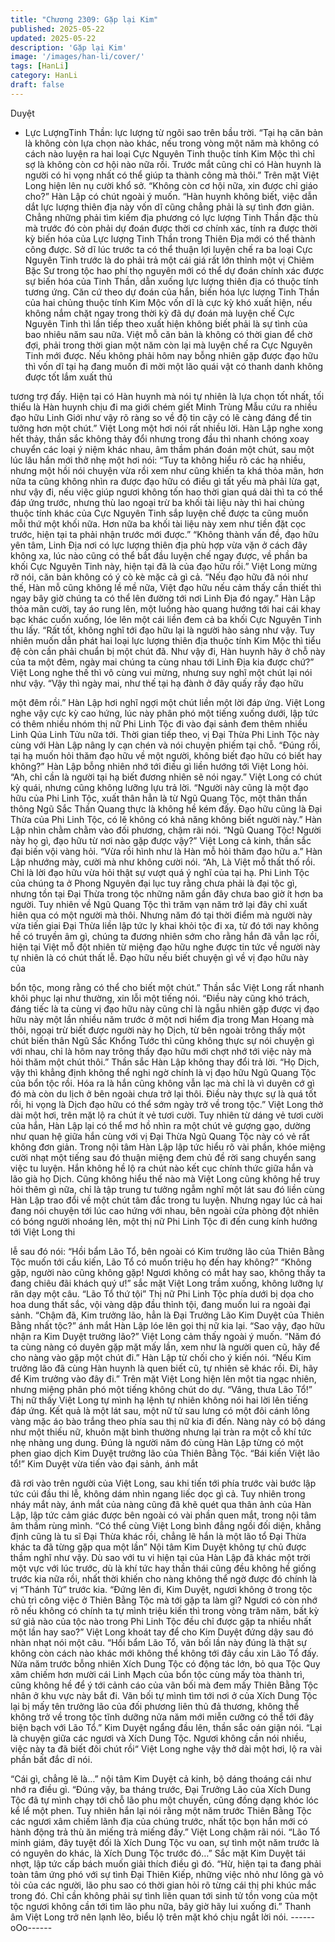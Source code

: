 ```yaml
---
title: "Chương 2309: Gặp lại Kim"
published: 2025-05-22
updated: 2025-05-22
description: 'Gặp lại Kim'
image: '/images/han-li/cover/'
tags: [HanLi]
category: HanLi
draft: false
---
```


Duyệt

- Lực LượngTinh Thần: lực lượng từ ngôi sao trên bầu trời.
“Tại hạ căn bản là không còn lựa chọn nào khác, nếu trong vòng
một năm mà không có cách nào luyện ra hai loại Cực Nguyên
Tinh thuộc tính Kim Mộc thì chỉ sợ là không còn cơ hội nào nữa
rồi. Trước mắt cũng chỉ có Hàn huynh là người có hi vọng nhất có
thể giúp ta thành công mà thôi.” Trên mặt Việt Long hiện lên nụ
cười khổ sở.
“Không còn cơ hội nữa, xin được chỉ giáo cho?” Hàn Lập có chút
ngoài ý muốn.
“Hàn huynh không biết, việc dẫn dắt lực lượng thiên địa này vốn
dĩ cũng chẳng phải là sự tình đơn giản. Chẳng những phải tìm
kiếm địa phương có lực lượng Tinh Thần đặc thù mà trước đó
còn phải dự đoán được thời cơ chính xác, tính ra được thời kỳ
biến hóa của Lực lượng Tinh Thần trong Thiên Địa mới có thể
thành công được. Sở dĩ lúc trước ta có thể thuận lợi luyện chế ra
ba loại Cực Nguyên Tinh trước là do phải trả một cái giá rất lớn
thỉnh một vị Chiêm Bặc Sư trong tộc hao phí thọ nguyên mới có
thể dự đoán chính xác được sự biến hóa của Tinh Thần, dẫn
xuống lực lượng thiên địa có thuộc tính tương ứng. Căn cứ theo
dự đoán của hắn, biến hóa lực lượng Tinh Thần của hai chủng
thuộc tính Kim Mộc vốn dĩ là cực kỳ khó xuất hiện, nếu không
nắm chặt ngay trong thời kỳ đã dự đoán mà luyện chế Cực
Nguyên Tinh thì lần tiếp theo xuất hiện không biết phải là sự tình
của bao nhiêu năm sau nữa. Việt mỗ căn bản là không có thời
gian để chờ đợi, phải trong thời gian một năm còn lại mà luyện
chế ra Cực Nguyên Tinh mới được. Nếu không phải hôm nay
bỗng nhiên gặp được đạo hữu thì vốn dĩ tại hạ đang muốn đi mời
một lão quái vật có thanh danh không được tốt lắm xuất thủ

tương trợ đấy. Hiện tại có Hàn huynh mà nói tự nhiên là lựa chọn
tốt nhất, tối thiểu là Hàn huynh chịu đi ma giới chém giết Minh
Trùng Mẫu cứu ra nhiều đạo hữu Linh Giới như vậy rõ ràng so về
độ tin cậy có lẽ càng đáng để tin tưởng hơn một chút.” Việt Long
một hơi nói rất nhiều lời.
Hàn Lập nghe xong hết thảy, thần sắc không thảy đổi nhưng trong
đầu thì nhanh chóng xoay chuyển các loại ý niệm khác nhau, âm
thầm phán đoán một chút, sau một lúc lâu hắn mới thở nhẹ một
hơi nói: “Tuy ta không hiểu rõ các hạ nhiều, nhưng một hồi nói
chuyện vừa rồi xem như cũng khiến ta khá thỏa mãn, hơn nữa ta
cũng không nhìn ra được đạo hữu có điều gì tất yếu mà phải lừa
gạt, như vậy đi, nếu việc giúp ngươi không tốn hao thời gian quá
dài thì ta có thể đáp ứng trước, nhưng thù lao ngoại trừ ba khối
tài liệu này thì hai chủng thuộc tính khác của Cực Nguyên Tinh
sắp luyện chế được ta cũng muốn mỗi thứ một khối nữa. Hơn
nữa ba khối tài liệu này xem như tiền đặt cọc trước, hiện tại ta
phải nhận trước mới được.”
“Không thành vấn đề, đạo hữu yên tâm, Linh Địa nơi có lực lượng
thiên địa phù hợp vừa vặn ở cách đây không xa, lúc nào cũng có
thể bắt đầu luyện chế ngay được, về phần ba khối Cực Nguyên
Tinh này, hiện tại đã là của đạo hữu rồi.” Việt Long mừng rỡ nói,
căn bản không có ý cò kè mặc cả gì cả.
“Nếu đạo hữu đã nói như thế, Hàn mỗ cũng không lề mề nữa, Việt
đạo hữu nếu cảm thấy cần thiết thì ngay bây giờ chúng ta có thể
lên đường tới nơi Linh Địa đó ngay.” Hàn Lập thỏa mãn cười, tay
áo rung lên, một luồng hào quang hướng tới hai cái khay bạc
khác cuốn xuống, lóe lên một cái liền đem cả ba khối Cực Nguyên
Tinh thu lấy.
“Rất tốt, không nghĩ tới đạo hữu lại là người hào sảng như vậy.
Tuy nhiên muốn dẫn phát hai loại lực lượng thiên địa thuộc tính
Kim Mộc thì tiểu đệ còn cần phải chuẩn bị một chút đã. Như vậy
đi, Hàn huynh hãy ở chỗ này của ta một đêm, ngày mai chúng ta
cùng nhau tới Linh Địa kia được chứ?” Việt Long nghe thế thì vô
cùng vui mừng, nhưng suy nghĩ một chút lại nói như vậy.
“Vậy thì ngày mai, như thế tại hạ đành ở đây quấy rầy đạo hữu

một đêm rồi.” Hàn Lập hơi nghĩ ngợi một chút liền một lời đáp
ứng.
Việt Long nghe vậy cực kỳ cao hứng, lúc này phân phó một tiếng
xuống dưới, lập tức có thêm nhiều nhóm thị nữ Phi Linh Tộc đi
vào đại sảnh đem thêm nhiều Linh Qủa Linh Tửu nữa tới.
Thời gian tiếp theo, vị Đại Thừa Phi Linh Tộc này cùng với Hàn
Lập nâng ly cạn chén và nói chuyện phiếm tại chỗ.
“Đúng rồi, tại hạ muốn hỏi thăm đạo hữu về một người, không biết
đạo hữu có biết hay không?” Hàn Lập bỗng nhiên nhớ tới điều gì
liền hướng tới Việt Long hỏi.
“Ah, chỉ cần là người tại hạ biết đương nhiên sẽ nói ngay.” Việt
Long có chút kỳ quái, nhưng cũng không lưỡng lựu trả lời.
“Người này cũng là một đạo hữu của Phi Linh Tộc, xuất thân hẳn
là từ Ngũ Quang Tộc, một thân thần thông Ngũ Sắc Thần Quang
thực là không hề kém đấy. Đạo hữu cũng là Đại Thừa của Phi
Linh Tộc, có lẽ không có khả năng không biết người này.” Hàn
Lập nhìn chằm chằm vào đối phương, chậm rãi nói.
“Ngũ Quang Tộc! Người này họ gì, đạo hữu từ nơi nào gặp được
vậy?” Việt Long cả kinh, thần sắc đại biến vội vàng hỏi.
“Vừa rồi hình như là Hàn mỗ hỏi thăm đạo hữu a.” Hàn Lập
nhướng mày, cười mà như không cười nói.
“Ah, Là Việt mỗ thất thố rồi. Chỉ là lời đạo hữu vừa hỏi thật sự
vượt quá ý nghĩ của tại hạ. Phi Linh Tộc của chúng ta ở Phong
Nguyên đại lục tuy rằng chưa phải là đại tộc gì, nhưng tồn tại Đại
Thừa trong tộc những năm gần đây chưa bao giờ ít hơn ba
người. Tuy nhiên về Ngũ Quang Tộc thì trăm vạn năm trở lại đây
chỉ xuất hiên qua có một người mà thôi. Nhưng năm đó tại thời
điểm mà người này vừa tiến giai Đại Thừa liền lập tức ly khai khỏi
tộc đi xa, từ đó tới nay không hề có truyền âm gì, chúng ta đương
nhiên sớm cho rằng hắn đã vẫn lạc rồi, hiện tại Việt mỗ đột nhiên
từ miệng đạo hữu nghe được tin tức về người này tự nhiên là có
chút thất lễ. Đạo hữu nếu biết chuyện gì về vị đạo hữu này của

bổn tộc, mong rằng có thể cho biết một chút.”
Thần sắc Việt Long rất nhanh khôi phục lại như thường, xin lỗi
một tiếng nói.
“Điều này cũng khó trách, đáng tiếc là ta cùng vị đạo hữu này
cũng chỉ là ngẫu nhiên gặp được vị đạo hữu này một lần nhiều
năm trước ở một nơi hiểm địa trong Man Hoang mà thôi, ngoại
trừ biết được người này họ Dịch, từ bên ngoài trông thấy một chút
biến thân Ngũ Sắc Khổng Tước thì cũng không thực sự nói
chuyện gì với nhau, chỉ là hôm nay trông thấy đạo hữu mới chợt
nhớ tới việc này mà hỏi thăm một chút thôi.” Thần sắc Hàn Lập
không thay đổi trả lời.
“Họ Dịch, vậy thì khẳng định không thể nghi ngờ chính là vị đạo
hữu Ngũ Quang Tộc của bổn tộc rồi. Hóa ra là hắn cũng không
vẫn lạc mà chỉ là vì duyên cớ gì đó mà còn du lịch ở bên ngoài
chưa trở lại thôi. Điều này thực sự là quá tốt rồi, hi vọng là Dịch
đạo hữu có thể sớm ngày trở về trong tộc.” Việt Long thở dài một
hơi, trên mặt lộ ra chút ít vẻ tươi cười.
Tuy nhiên từ dáng vẻ tươi cười của hắn, Hàn Lập lại có thể mơ
hồ nhìn ra một chút vẻ gượng gạo, dường như quan hệ giữa hắn
cùng với vị Đại Thừa Ngũ Quang Tộc này có vẻ rất không đơn
giản.
Trong nội tâm Hàn Lập lập tức hiểu rõ vài phần, khóe miệng cười
nhạt một tiếng sau đó thuận miệng đem chủ đề rời sang chuyển
sang việc tu luyện.
Hắn không hề lộ ra chút nào kết cục chính thức giữa hắn và lão
già họ Dịch.
Cũng không hiểu thế nào mà Việt Long cũng không hề truy hỏi
thêm gì nữa, chỉ là tập trung tư tưởng ngẫm nghĩ một lát sau đó
liền cùng Hàn Lập trao đổi về một chút tâm đắc trong tu luyện.
Nhưng ngay lúc cả hai đang nói chuyện tới lúc cao hứng với
nhau, bên ngoài cửa phòng đột nhiên có bóng người nhoáng lên,
một thị nữ Phi Linh Tộc đi đến cung kính hướng tới Việt Long thi

lễ sau đó nói:
“Hồi bẩm Lão Tổ, bên ngoài có Kim trưởng lão của Thiên Bằng
Tộc muốn tới cầu kiến, Lão Tổ có muốn triệu họ đến hay không?”
“Không gặp, người nào cũng không gặp! Ngươi không có mắt hay
sao, không thấy ta đang chiêu đãi khách quý ư!” sắc mặt Việt
Long trầm xuống, không lưỡng lự răn dạy một câu.
“Lão Tổ thứ tội” Thị nữ Phi Linh Tộc phía dưới bị dọa cho hoa
dung thất sắc, vội vàng dập đầu thỉnh tội, đang muốn lui ra ngoài
đại sảnh.
“Chậm đã, Kim trưởng lão, hẳn là Đại Trưởng Lão Kim Duyệt của
Thiên Bằng nhất tộc?” ánh mắt Hàn Lập lóe lên gọi thị nữ kia lại.
“Sao vậy, đạo hữu nhận ra Kim Duyệt trưởng lão?” Việt Long cảm
thấy ngoài ý muốn.
“Năm đó ta cùng nàng có duyên gặp mặt mấy lần, xem như là
người quen cũ, hãy để cho nàng vào gặp một chút đi.” Hàn Lập từ
chối cho ý kiến nói.
“Nếu Kim trưởng lão đã cùng Hàn huynh là quen biết cũ, tự nhiên
sẽ khác rồi. Đi, hãy để Kim trưởng vào đây đi.” Trên mặt Việt Long
hiện lên một tia ngạc nhiên, nhưng miệng phân phó một tiếng
không chút do dự.
“Vâng, thưa Lão Tổ!” Thị nữ thấy Việt Long tự mình hạ lệnh tự
nhiên không nói hai lời lên tiếng đáp ứng.
Kết quả là một lát sau, một nữ tử sau lưng có một đôi cánh lông
vàng mặc áo bào trắng theo phía sau thị nữ kia đi đến.
Nàng này có bộ dáng như một thiếu nữ, khuôn mặt bình thường
nhưng lại tràn ra một cỗ khí tức nhẹ nhàng ung dung. Đúng là
người năm đó cùng Hàn Lập từng có một phen giao dịch Kim
Duyệt trưởng lão của Thiên Bằng Tộc.
“Bái kiến Việt lão tổ!” Kim Duyệt vừa tiến vào đại sảnh, ánh mắt

đã rơi vào trên người của Việt Long, sau khi tiến tới phía trước vài
bước lập tức cúi đầu thi lễ, không dám nhìn ngang liếc dọc gì cả.
Tuy nhiên trong nháy mắt này, ánh mắt của nàng cũng đã khẽ
quét qua thân ảnh của Hàn Lập, lập tức cảm giác được bên ngoài
có vài phần quen mắt, trong nội tâm âm thầm rùng mình.
“Có thể cùng Việt Long bình đẳng ngồi đối diện, khẳng định cũng
là tu sĩ Đại Thừa khác rồi, chẳng lẽ hắn là một lão tổ Đại Thừa
khác ta đã từng gặp qua một lần” Nội tâm Kim Duyệt không tự
chủ được thầm nghĩ như vậy.
Dù sao với tu vi hiện tại của Hàn Lập đã khác một trời một vực
với lúc trước, dù là khí tức hay thần thái cũng đều không hề giống
trước kia nữa rồi, nhất thời khiến cho nàng không thể ngờ được
đó chính là vị “Thánh Tử” trước kia.
“Đứng lên đi, Kim Duyệt, ngươi không ở trong tộc chủ trì công việc
ở Thiên Bằng Tộc mà tới gặp ta làm gì? Ngươi có còn nhớ rõ nếu
không có chính ta tự mình triệu kiến thì trong vòng trăm năm, bất
kỳ sứ giả nào của tộc nào trong Phi Linh Tộc đều chỉ được gặp ta
nhiều nhất một lần hay sao?” Việt Long khoát tay để cho Kim
Duyệt đứng dậy sau đó nhàn nhạt nói một câu.
“Hồi bẩm Lão Tổ, vãn bối lần này đúng là thật sự không còn cách
nào khác mới không thể không tới đây cầu xin Lão Tổ đấy. Nửa
năm trước bỗng nhiên Xích Dung Tộc có động tác lớn, bỏ qua
Tộc Quy xâm chiếm hơn mười cái Linh Mạch của bổn tộc cùng
mấy tòa thành trì, cũng không hề để ý tới cảnh cáo của vãn bối
mà đem mấy Thiên Bằng Tộc nhân ở khu vực này bắt đi. Vãn bối
tự mình tìm tới nơi ở của Xích Dung Tộc lại bị mấy tên trưởng lão
của đối phương liên thủ đả thương, không thể không trở về trong
tộc tĩnh dưỡng nửa năm mới miễn cưỡng có thể tới đây biện
bạch với Lão Tổ.” Kim Duyệt ngẩng đầu lên, thần sắc oán giận
nói.
“Lại là chuyện giữa các ngươi và Xích Dung Tộc. Ngươi không
cần nói nhiều, việc này ta đã biết đôi chút rồi“ Việt Long nghe vậy
thở dài một hơi, lộ ra vài phần bất đắc dĩ nói.

“Cái gì, chẳng lẽ là…” nội tâm Kim Duyệt cả kinh, bộ dáng thoáng
cái như nhớ ra điều gì.
“Đúng vậy, ba tháng trước, Đại Trưởng Lão của Xích Dung Tộc
đã tự mình chạy tới chỗ lão phu một chuyến, cũng đồng dạng
khóc lóc kể lể một phen. Tuy nhiên hắn lại nói rằng một năm
trước Thiên Bằng Tộc các ngươi xâm chiếm lãnh địa của chúng
trước, nhất tộc bọn hắn mới có hành động trả thù ăn miếng trả
miếng đấy.” Việt Long chậm rãi nói.
“Lão Tổ minh giám, đây tuyệt đối là Xích Dung Tộc vu oan, sự
tình một năm trước là có nguyên do khác, là Xích Dung Tộc trước
đó…” Sắc mặt Kim Duyệt tái nhợt, lập tức cấp bách muốn giải
thích điều gì đó.
“Hừ, hiện tại ta đang phải toàn tâm ứng phó với sự tình Đại Thiên
Kiếp, những việc nhỏ như lông gà vỏ tỏi của các người, lão phu
sao có thời gian hỏi rõ từng cái thị phi khúc mắc trong đó. Chỉ cần
không phải sự tình liên quan tới sinh tử tồn vong của một tộc
ngươi không cần tới tìm lão phu nữa, bây giờ hãy lui xuống đi.”
Thanh âm Việt Long trở nên lạnh lẽo, biểu lộ trên mặt khó chịu
ngắt lời nói.
------oOo------
